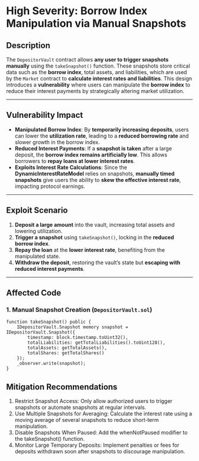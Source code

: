 # **High Severity: Borrow Index Manipulation via Manual Snapshots**

## **Description**
The `DepositorVault` contract allows **any user to trigger snapshots manually** using the `takeSnapshot()` function. These snapshots store critical data such as the **borrow index**, total assets, and liabilities, which are used by the `Market` contract to **calculate interest rates and liabilities**. This design introduces a **vulnerability** where users can manipulate the **borrow index** to reduce their interest payments by strategically altering market utilization.

---

## **Vulnerability Impact**
- **Manipulated Borrow Index**: By **temporarily increasing deposits**, users can lower the **utilization rate**, leading to a **reduced borrowing rate** and slower growth in the borrow index.
- **Reduced Interest Payments**: If a **snapshot is taken** after a large deposit, the **borrow index remains artificially low**. This allows borrowers to **repay loans at lower interest rates**.
- **Exploits Interest Rate Calculations**: Since the **DynamicInterestRateModel** relies on snapshots, **manually timed snapshots** give users the ability to **skew the effective interest rate**, impacting protocol earnings.

---

## **Exploit Scenario**
1. **Deposit a large amount** into the vault, increasing total assets and lowering utilization.
2. **Trigger a snapshot** using `takeSnapshot()`, locking in the **reduced borrow index**.
3. **Repay the loan** at the **lower interest rate**, benefiting from the manipulated state.
4. **Withdraw the deposit**, restoring the vault’s state but **escaping with reduced interest payments**.

---

## **Affected Code**
### 1. **Manual Snapshot Creation (`DepositorVault.sol`)**
```solidity
function takeSnapshot() public {
    IDepositorVault.Snapshot memory snapshot = IDepositorVault.Snapshot({
        timestamp: block.timestamp.toUint32(),
        totalLiabilities: getTotalLiabilities().toUint128(),
        totalAssets: getTotalAssets(),
        totalShares: getTotalShares()
    });
    _observer.write(snapshot);
}

```

## Mitigation Recommendations
1. Restrict Snapshot Access: Only allow authorized users to trigger snapshots or automate snapshots at regular intervals.
2. Use Multiple Snapshots for Averaging: Calculate the interest rate using a moving average of several snapshots to reduce short-term manipulation.
3. Disable Snapshots When Paused: Add the whenNotPaused modifier to the takeSnapshot() function.
4. Monitor Large Temporary Deposits: Implement penalties or fees for deposits withdrawn soon after snapshots to discourage manipulation.
